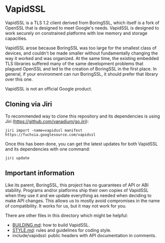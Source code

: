 # VapidSSL

VapidSSL is a TLS 1.2 client derived from BoringSSL, which itself is a fork of
OpenSSL that is designed to meet Google's needs.  VapidSSL is designed to work
securely on constrained platforms with low memory and storage capacities.

VapidSSL arose because BoringSSL was too large for the smallest class of
devices, and couldn't be made smaller without fundamentally changing the way it
worked and was organized.  At the same time, the existing embedded TLS libraries
suffered many of the same development problems that plagued OpenSSL and led to
the creation of BoringSSL in the first place. In general, if your environment
can run BoringSSL, it should prefer that library over this one.

VapidSSL is not an official Google product.

## Cloning via Jiri

To recommended way to clone this repository and its dependencies is using Jiri
(https://github.com/vanadium/go.jiri):

    jiri import -name=vapidssl manifest https://fuchsia.googlesource.com/vapidssl

Once this has been done, you can get the latest updates for both VapidSSL and
its dependencies with one command:

    jiri update

## Important information

Like its parent, BoringSSL, this project has no guarantees of API or ABI
stability. Programs and/or platforms ship their own copies of VapidSSL when they
use it and we update everything as needed when deciding to make API changes.
This allows us to mostly avoid compromises in the name of compatibility. It
works for us, but it may not work for you.

There are other files in this directory which might be helpful:

  * [BUILDING.md](/BUILDING.md): how to build VapidSSL.
  * [STYLE.md](/STYLE.md): rules and guidelines for coding style.
  * include/vapidssl: public headers with API documentation in comments.

